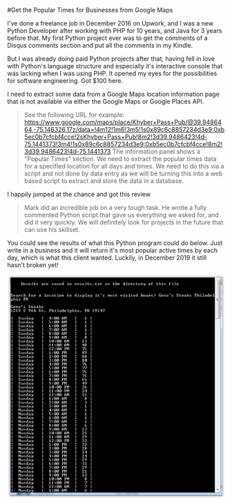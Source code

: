 #Get the Popular Times for Businesses from Google Maps

I've done a freelance job in December 2016 on Upwork, and I was a new Python Developer after working with PHP for 10 years, and Java for 3 years before that. My first Python project ever was to get the comments of a Disqus comments section and put all the comments in my Kindle.

But I was already doing paid Python projects after that, having fell in love with Python's language structure and especially it's interactive console that was lacking when I was using PHP. It opened my eyes for the possibilities for software engineering. Got $100 here.

I need to extract some data from a Google Maps location information page that is not available via either the Google Maps or Google Places API.

> See the following URL for example: https://www.google.com/maps/place/Khyber+Pass+Pub/@39.9486464,-75.146326,17z/data=!4m12!1m6!3m5!1s0x89c6c8857234d3e9:0xb5ec0b7cfcbf4cce!2sKhyber+Pass+Pub!8m2!3d39.9486423!4d-75.1441373!3m4!1s0x89c6c8857234d3e9:0xb5ec0b7cfcbf4cce!8m2!3d39.9486423!4d-75.1441373 The information panel shows a "Popular Times" section. We need to extract the popular times data for a specified location for all days and times. We need to do this via a script and not done by data entry as we will be turning this into a web based script to extract and store the data in a database.

I happily jumped at the chance and got this review

> Mark did an incredible job on a very tough task. He wrote a fully commented Python script that gave us everything we asked for, and did it very quickly. We will definitely look for projects in the future that can use his skillset.

You could see the results of what this Python program could do below. Just write in a business and it will return it's most popular active times by each day, which is what this client wanted. Luckily, in December 2019 it still hasn't broken yet!

![Popular Times](popular_times.jpg)